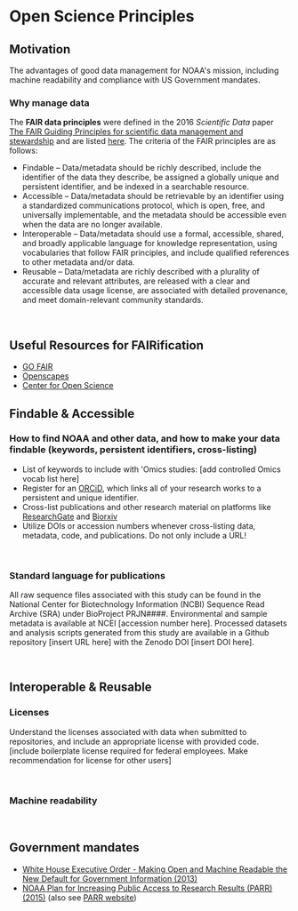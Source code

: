 Open Science Principles
=======

## Motivation

The advantages of good data management for NOAA's mission, including machine readability and compliance with US Government mandates.
</br>

### Why manage data

The **FAIR data principles** were defined in the 2016 *Scientific Data* paper [The FAIR Guiding Principles for scientific data management and stewardship](https://www.nature.com/articles/sdata201618) and are listed [here](https://www.go-fair.org/fair-principles/). The criteria of the FAIR principles are as follows:

* Findable – Data/metadata should be richly described, include the identifier of the data they describe, be assigned a globally unique and persistent identifier, and be indexed in a searchable resource.
* Accessible – Data/metadata should be retrievable by an identifier using a standardized communications protocol, which is open, free, and universally implementable, and the metadata should be accessible even when the data are no longer available.
* Interoperable – Data/metadata should use a formal, accessible, shared, and broadly applicable language for knowledge representation, using vocabularies that follow FAIR principles, and include qualified references to other metadata and/or data.
* Reusable – Data/metadata are richly described with a plurality of accurate and relevant attributes, are released with a clear and accessible data usage license, are associated with detailed provenance, and meet domain-relevant community standards.

</br>

## Useful Resources for FAIRification

* [GO FAIR](https://www.go-fair.org/how-to-go-fair/)
* [Openscapes](https://www.openscapes.org/approach/)
* [Center for Open Science](https://www.cos.io/products/osf)

## Findable & Accessible

### How to find NOAA and other data, and how to make your data findable (keywords, persistent identifiers, cross-listing)
* List of keywords to include with 'Omics studies: [add controlled Omics vocab list here]
* Register for an [ORCiD](https://data.gov/developers/blog/primer-machine-readability-online-documents-and-data/index.html), which links all of your research works to a persistent and unique identifier.
* Cross-list publications and other research material on platforms like [ResearchGate](https://www.researchgate.net/) and [Biorxiv](https://www.biorxiv.org/)  
* Utilize DOIs or accession numbers whenever cross-listing data, metadata, code, and publications. Do not only include a URL!

</br>

### Standard language for publications

All raw sequence files associated with this study can be found in the National Center for Biotechnology Information (NCBI) Sequence Read Archive (SRA) under BioProject PRJN####. Environmental and sample metadata is available at NCEI [accession number here]. Processed datasets and analysis scripts generated from this study are available in a Github repository [insert URL here] with the Zenodo DOI [insert DOI here].

</br>

## Interoperable & Reusable

### Licenses

Understand the licenses associated with data when submitted to repositories, and include an appropriate license with provided code.
[include boilerplate license required for federal employees. Make recommendation for license for other users]


</br>

### Machine readability

</br>

## Government mandates

* [White House Executive Order - Making Open and Machine Readable the New Default for Government Information (2013)](https://obamawhitehouse.archives.gov/the-press-office/2013/05/09/executive-order-making-open-and-machine-readable-new-default-government-)
* [NOAA Plan for Increasing Public Access to Research Results (PARR) (2015)](https://www.glerl.noaa.gov/review2016/reviewer_docs/NOAA_PARR_Plan_v5.04.pdf) (also see [PARR website](https://www.ngdc.noaa.gov/parr.html))





